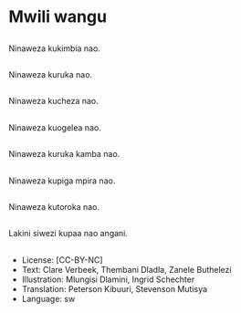 # Mwili wangu

##
Ninaweza kukimbia nao.

##
Ninaweza kuruka nao.

##
Ninaweza kucheza nao.

##
Ninaweza kuogelea nao.

##
Ninaweza kuruka kamba nao.

##
Ninaweza kupiga mpira nao.

##
Ninaweza kutoroka nao.

##
Lakini siwezi kupaa nao angani.

##
* License: [CC-BY-NC]
* Text: Clare Verbeek, Thembani Dladla, Zanele Buthelezi
* Illustration: Mlungisi Dlamini, Ingrid Schechter
* Translation: Peterson Kibuuri, Stevenson Mutisya
* Language: sw
